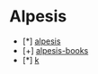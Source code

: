 Alpesis
==============================================================================

- [*] [alpesis](https://github.com/alpesis/alpesis)
- [+] [alpesis-books](https://github.com/alpesis/alpesis-books)
- [*] [k](https://github.com/alpesis/k)
